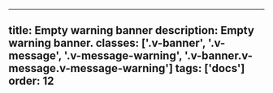 <!--
 *              © 2025 Visa
 *
 * Licensed under the Apache License, Version 2.0 (the "License");
 * you may not use this file except in compliance with the License.
 * You may obtain a copy of the License at
 *
 *         http://www.apache.org/licenses/LICENSE-2.0
 *
 * Unless required by applicable law or agreed to in writing, software
 * distributed under the License is distributed on an "AS IS" BASIS,
 * WITHOUT WARRANTIES OR CONDITIONS OF ANY KIND, either express or implied.
 * See the License for the specific language governing permissions and
 * limitations under the License.
 *
 -->
---
title: Empty warning banner 
description: Empty warning banner. 
classes: ['.v-banner', '.v-message', '.v-message-warning', '.v-banner.v-message.v-message-warning']
tags: ['docs']
order: 12
---

<div class="v-message v-message-warning v-banner">
</div>
